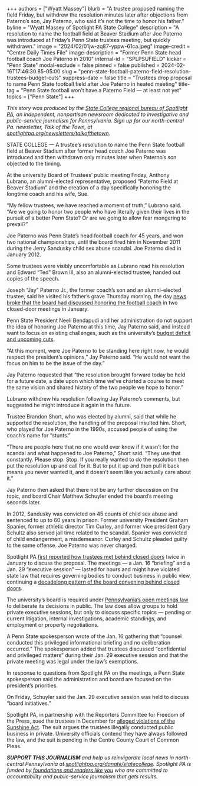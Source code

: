 +++
authors = ["Wyatt Massey"]
blurb = "A trustee proposed naming the field Friday, but withdrew the resolution minutes later after objections from Paterno’s son, Jay Paterno, who said it’s not the time to honor his father."
byline = "Wyatt Massey of Spotlight PA State College"
description = "A resolution to name the football field at Beaver Stadium after Joe Paterno was introduced at Friday’s Penn State trustees meeting, but quickly withdrawn."
image = "2024/02/01jw-zq87-yppw-61ca.jpeg"
image-credit = "Centre Daily Times File"
image-description = "Former Penn State head football coach Joe Paterno in 2010"
internal-id = "SPLPSUFIELD"
kicker = "Penn State"
modal-exclude = false
pinned = false
published = 2024-02-16T17:46:30.85-05:00
slug = "penn-state-football-paterno-field-resolution-trustees-budget-cuts"
suppress-date = false
title = "Trustees drop proposal to name Penn State football field after Joe Paterno in heated meeting"
title-tag = "Penn State football won’t have a Paterno Field — at least not yet"
topics = ["Penn State"]
+++

<em>This story was produced by the </em><a href="https://www.spotlightpa.org/statecollege"><em>State College regional bureau of Spotlight PA</em></a><em>, an independent, nonpartisan newsroom dedicated to investigative and public-service journalism for Pennsylvania. Sign up for our north-central Pa. newsletter, Talk of the Town, at </em><a href="https://www.spotlightpa.org/newsletters/talkofthetown"><em>spotlightpa.org/newsletters/talkofthetown</em></a>.

STATE COLLEGE — A trustee’s resolution to name the Penn State football field at Beaver Stadium after former head coach Joe Paterno was introduced and then withdrawn only minutes later when Paterno’s son objected to the timing.

At the university Board of Trustees’ public meeting Friday, Anthony Lubrano, an alumni-elected representative, proposed “Paterno Field at Beaver Stadium” and the creation of a day specifically honoring the longtime coach and his wife, Sue.

“My fellow trustees, we have reached a moment of truth,” Lubrano said. “Are we going to honor two people who have literally given their lives in the pursuit of a better Penn State? Or are we going to allow fear mongering to prevail?”

Joe Paterno was Penn State’s head football coach for 45 years, and won two national championships, until the board fired him in November 2011 during the Jerry Sandusky child sex abuse scandal. Joe Paterno died in January 2012.

<script src="https://www.spotlightpa.org/embed.js" async></script><div data-spl-embed-version="1" data-spl-src="https://www.spotlightpa.org/embeds/newsletter/?cta=Sign%20up%20for%20our%20new%20regional%20newsletter%2C%20%3Cb%3ETalk%20of%20the%20Town%3C%2Fb%3E%2C%20and%20get%20all%20the%20news%20and%20notes%20from%20State%20College%20and%20north-central%20PA.&button=Sign%20Up%20Now&preselect=state_college&eyebrow=DON'T%20MISS%20A%20BEAT"></div>

Some trustees were visibly uncomfortable as Lubrano read his resolution and Edward “Ted” Brown III, also an alumni-elected trustee, handed out copies of the speech.

Joseph “Jay” Paterno Jr., the former coach’s son and an alumni-elected trustee, said he visited his father’s grave Thursday morning, the day <a href="https://www.spotlightpa.org/statecollege/2024/02/penn-state-football-paterno-beaver-stadium-sandusky-scandal-ncaa-trustees/">news broke that the board had discussed honoring the football coach</a> in two closed-door meetings in January.

Penn State President Neeli Bendapudi and her administration do not support the idea of honoring Joe Paterno at this time, Jay Paterno said, and instead want to focus on existing challenges, such as the university’s <a href="https://www.spotlightpa.org/statecollege/2024/01/penn-state-budget-cuts-commonwealth-campuses-bendapudi/">budget deficit and upcoming cuts</a>.

“At this moment, were Joe Paterno to be standing here right now, he would respect the president’s opinions,” Jay Paterno said. “He would not want the focus on him to be the issue of the day.”

Jay Paterno requested that “the resolution brought forward today be held for a future date, a date upon which time we’ve charted a course to meet the same vision and shared history of the two people we hope to honor.”

Lubrano withdrew his resolution following Jay Paterno’s comments, but suggested he might introduce it again in the future.

Trustee Brandon Short, who was elected by alumni, said that while he supported the resolution, the handling of the proposal insulted him. Short, who played for Joe Paterno in the 1990s, accused people of using the coach’s name for “stunts.”

“There are people here that no one would ever know if it wasn’t for the scandal and what happened to Joe Paterno,” Short said. “They use that constantly. Please stop. Stop. If you really wanted to do the resolution then put the resolution up and call for it. But to put it up and then pull it back means you never wanted it, and it doesn’t seem like you actually care about it.”

Jay Paterno then asked that there not be any further discussion on the topic, and board Chair Matthew Schuyler ended the board’s meeting seconds later.

In 2012, Sandusky was convicted on 45 counts of child sex abuse and sentenced to up to 60 years in prison. Former university President Graham Spanier, former athletic director Tim Curley, and former vice president Gary Schultz also served jail time related to the scandal. Spanier was convicted of child endangerment, a misdemeanor. Curley and Schultz pleaded guilty to the same offense. Joe Paterno was never charged.

<script src="https://www.spotlightpa.org/embed.js" async></script><div data-spl-embed-version="1" data-spl-src="https://www.spotlightpa.org/embeds/donate/"></div>

Spotlight PA <a href="https://www.spotlightpa.org/statecollege/2024/02/penn-state-football-paterno-beaver-stadium-sandusky-scandal-ncaa-trustees/">first reported how trustees met behind closed doors</a> twice in January to discuss the proposal. The meetings — a Jan. 16 “briefing” and a Jan. 29 “executive session” — lasted for hours and might have violated state law that requires governing bodies to conduct business in public view, continuing a <a href="https://www.spotlightpa.org/statecollege/2022/09/penn-state-board-of-trustees-sunshine-act-public-meetings/">decadelong pattern of the board convening behind closed doors</a>.

The university’s board is required under <a href="https://www.openrecords.pa.gov/Documents/SunshineAct.pdf">Pennsylvania’s open meetings law</a> to deliberate its decisions in public. The law does allow groups to hold private executive sessions, but only to discuss specific topics — pending or current litigation, internal investigations, academic standings, and employment or property negotiations.

A Penn State spokesperson wrote of the Jan. 16 gathering that “counsel conducted this privileged informational briefing and no deliberation occurred.” The spokesperson added that trustees discussed “confidential and privileged matters” during their Jan. 29 executive session and that the private meeting was legal under the law’s exemptions.

In response to questions from Spotlight PA on the meetings, a Penn State spokesperson said the administration and board are focused on the president’s priorities.

On Friday, Schuyler said the Jan. 29 executive session was held to discuss “board initiatives.”

Spotlight PA, in partnership with the Reporters Committee for Freedom of the Press, sued the trustees in December for <a href="https://www.spotlightpa.org/statecollege/2023/12/penn-state-trustees-lawsuit-centre-county-court-open-meetings-sunshine-act/">alleged violations of the Sunshine Act</a>. The suit argues the trustees illegally conducted public business in private. University officials contend they have always followed the law, and the suit is pending in the Centre County Court of Common Pleas.

<script src="https://www.spotlightpa.org/embed.js" async></script><div data-spl-embed-version="1" data-spl-src="https://www.spotlightpa.org/embeds/tips/?tip_text=Do%20you%20have%20a%20tip%20about%20Penn%20State%3F%20We%20want%20to%20hear%20from%20you."></div>

<strong><em>SUPPORT THIS JOURNALISM </em></strong><em>and help us reinvigorate local news in north-central Pennsylvania at </em><a href="https://www.spotlightpa.org/donate/statecollege"><em>spotlightpa.org/donate/statecollege</em></a><em>. Spotlight PA is funded by </em><a href="https://www.spotlightpa.org/support"><em>foundations and readers like you</em></a><em> who are committed to accountability and public-service journalism that gets results.</em>

